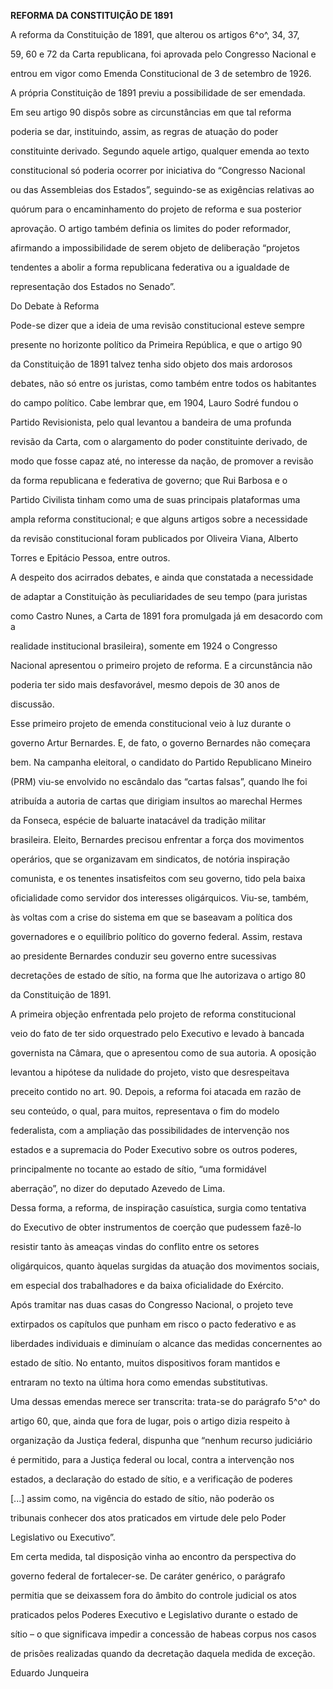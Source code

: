 **REFORMA DA CONSTITUIÇÃO DE 1891**



A reforma da Constituição de 1891, que alterou os artigos 6^o^, 34, 37,

59, 60 e 72 da Carta republicana, foi aprovada pelo Congresso Nacional e

entrou em vigor como Emenda Constitucional de 3 de setembro de 1926.



A própria Constituição de 1891 previu a possibilidade de ser emendada.

Em seu artigo 90 dispôs sobre as circunstâncias em que tal reforma

poderia se dar, instituindo, assim, as regras de atuação do poder

constituinte derivado. Segundo aquele artigo, qualquer emenda ao texto

constitucional só poderia ocorrer por iniciativa do “Congresso Nacional

ou das Assembleias dos Estados”, seguindo-se as exigências relativas ao

quórum para o encaminhamento do projeto de reforma e sua posterior

aprovação. O artigo também definia os limites do poder reformador,

afirmando a impossibilidade de serem objeto de deliberação “projetos

tendentes a abolir a forma republicana federativa ou a igualdade de

representação dos Estados no Senado”.



Do Debate à Reforma



Pode-se dizer que a ideia de uma revisão constitucional esteve sempre

presente no horizonte político da Primeira República, e que o artigo 90

da Constituição de 1891 talvez tenha sido objeto dos mais ardorosos

debates, não só entre os juristas, como também entre todos os habitantes

do campo político. Cabe lembrar que, em 1904, Lauro Sodré fundou o

Partido Revisionista, pelo qual levantou a bandeira de uma profunda

revisão da Carta, com o alargamento do poder constituinte derivado, de

modo que fosse capaz até, no interesse da nação, de promover a revisão

da forma republicana e federativa de governo; que Rui Barbosa e o

Partido Civilista tinham como uma de suas principais plataformas uma

ampla reforma constitucional; e que alguns artigos sobre a necessidade

da revisão constitucional foram publicados por Oliveira Viana, Alberto

Torres e Epitácio Pessoa, entre outros.



A despeito dos acirrados debates, e ainda que constatada a necessidade

de adaptar a Constituição às peculiaridades de seu tempo (para juristas

como Castro Nunes, a Carta de 1891 fora promulgada já em desacordo com a

realidade institucional brasileira), somente em 1924 o Congresso

Nacional apresentou o primeiro projeto de reforma. E a circunstância não

poderia ter sido mais desfavorável, mesmo depois de 30 anos de

discussão.



Esse primeiro projeto de emenda constitucional veio à luz durante o

governo Artur Bernardes. E, de fato, o governo Bernardes não começara

bem. Na campanha eleitoral, o candidato do Partido Republicano Mineiro

(PRM) viu-se envolvido no escândalo das “cartas falsas”, quando lhe foi

atribuída a autoria de cartas que dirigiam insultos ao marechal Hermes

da Fonseca, espécie de baluarte inatacável da tradição militar

brasileira. Eleito, Bernardes precisou enfrentar a força dos movimentos

operários, que se organizavam em sindicatos, de notória inspiração

comunista, e os tenentes insatisfeitos com seu governo, tido pela baixa

oficialidade como servidor dos interesses oligárquicos. Viu-se, também,

às voltas com a crise do sistema em que se baseavam a política dos

governadores e o equilíbrio político do governo federal. Assim, restava

ao presidente Bernardes conduzir seu governo entre sucessivas

decretações de estado de sítio, na forma que lhe autorizava o artigo 80

da Constituição de 1891.



A primeira objeção enfrentada pelo projeto de reforma constitucional

veio do fato de ter sido orquestrado pelo Executivo e levado à bancada

governista na Câmara, que o apresentou como de sua autoria. A oposição

levantou a hipótese da nulidade do projeto, visto que desrespeitava

preceito contido no art. 90. Depois, a reforma foi atacada em razão de

seu conteúdo, o qual, para muitos, representava o fim do modelo

federalista, com a ampliação das possibilidades de intervenção nos

estados e a supremacia do Poder Executivo sobre os outros poderes,

principalmente no tocante ao estado de sítio, “uma formidável

aberração”, no dizer do deputado Azevedo de Lima.



Dessa forma, a reforma, de inspiração casuística, surgia como tentativa

do Executivo de obter instrumentos de coerção que pudessem fazê-lo

resistir tanto às ameaças vindas do conflito entre os setores

oligárquicos, quanto àquelas surgidas da atuação dos movimentos sociais,

em especial dos trabalhadores e da baixa oficialidade do Exército.



Após tramitar nas duas casas do Congresso Nacional, o projeto teve

extirpados os capítulos que punham em risco o pacto federativo e as

liberdades individuais e diminuíam o alcance das medidas concernentes ao

estado de sítio. No entanto, muitos dispositivos foram mantidos e

entraram no texto na última hora como emendas substitutivas.



Uma dessas emendas merece ser transcrita: trata-se do parágrafo 5^o^ do

artigo 60, que, ainda que fora de lugar, pois o artigo dizia respeito à

organização da Justiça federal, dispunha que “nenhum recurso judiciário

é permitido, para a Justiça federal ou local, contra a intervenção nos

estados, a declaração do estado de sítio, e a verificação de poderes

[...] assim como, na vigência do estado de sítio, não poderão os

tribunais conhecer dos atos praticados em virtude dele pelo Poder

Legislativo ou Executivo”.



Em certa medida, tal disposição vinha ao encontro da perspectiva do

governo federal de fortalecer-se. De caráter genérico, o parágrafo

permitia que se deixassem fora do âmbito do controle judicial os atos

praticados pelos Poderes Executivo e Legislativo durante o estado de

sítio – o que significava impedir a concessão de habeas corpus nos casos

de prisões realizadas quando da decretação daquela medida de exceção.



Eduardo Junqueira



